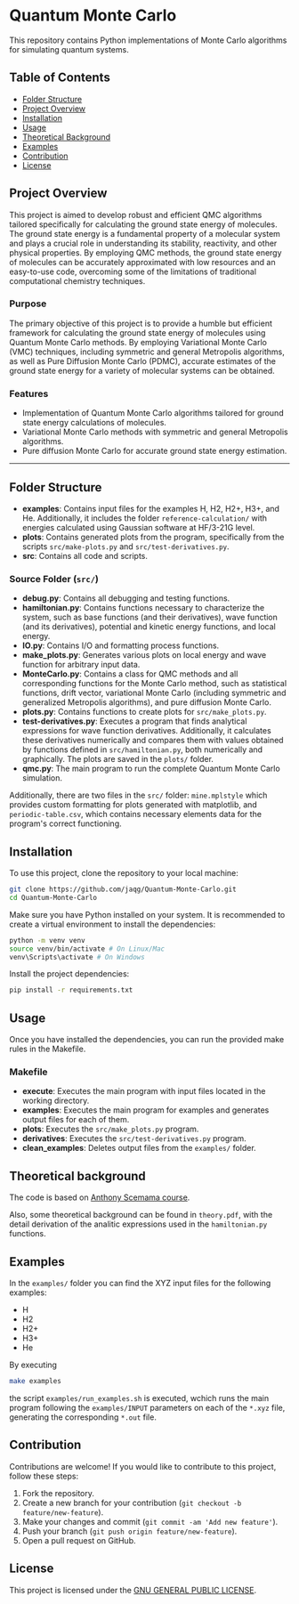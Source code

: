 # Quantum Monte Carlo

This repository contains Python implementations of Monte Carlo algorithms for simulating quantum systems.

## Table of Contents

- [Folder Structure](#folder-structure)
- [Project Overview](#project-overview)
- [Installation](#installation)
- [Usage](#usage)
- [Theoretical Background](#theoretical-background)
- [Examples](#examples)
- [Contribution](#contribution)
- [License](#license)

## Project Overview
This project is aimed to develop robust and efficient QMC algorithms tailored
specifically for calculating the ground state energy of molecules.
The ground state energy is a fundamental property of a molecular system and
plays a crucial role in understanding its stability, reactivity, and other
physical properties.
By employing QMC methods, the ground state energy of molecules can be accurately 
approximated with low resources and an easy-to-use code, overcoming some of the limitations of
traditional computational chemistry techniques.

### Purpose

The primary objective of this project is to provide a humble but efficient framework
for calculating the ground state energy of molecules using Quantum Monte Carlo methods.
By employing Variational Monte Carlo (VMC) techniques, including symmetric and
general Metropolis algorithms, as well as Pure Diffusion Monte Carlo (PDMC), 
accurate estimates of the ground state energy for a variety of molecular systems
can be obtained.

### Features

- Implementation of Quantum Monte Carlo algorithms tailored for ground state energy calculations of molecules.
- Variational Monte Carlo methods with symmetric and general Metropolis algorithms.
- Pure diffusion Monte Carlo for accurate ground state energy estimation.

---
## Folder Structure

- **examples**: Contains input files for the examples H, H2, H2+, H3+, and He. Additionally, it includes the folder `reference-calculation/` with energies calculated using Gaussian software at HF/3-21G level.
- **plots**: Contains generated plots from the program, specifically from the scripts `src/make-plots.py` and `src/test-derivatives.py`.
- **src**: Contains all code and scripts.

### Source Folder (`src/`)

- **debug.py**: Contains all debugging and testing functions.
- **hamiltonian.py**: Contains functions necessary to characterize the system, such as base functions (and their derivatives), wave function (and its derivatives), potential and kinetic energy functions, and local energy.
- **IO.py**: Contains I/O and formatting process functions.
- **make_plots.py**: Generates various plots on local energy and wave function for arbitrary input data.
- **MonteCarlo.py**: Contains a class for QMC methods and all corresponding functions for the Monte Carlo method, such as statistical functions, drift vector, variational Monte Carlo (including symmetric and generalized Metropolis algorithms), and pure diffusion Monte Carlo.
- **plots.py**: Contains functions to create plots for `src/make_plots.py`.
- **test-derivatives.py**: Executes a program that finds analytical expressions for wave function derivatives. Additionally, it calculates these derivatives numerically and compares them with values obtained by functions defined in `src/hamiltonian.py`, both numerically and graphically. The plots are saved in the `plots/` folder.
- **qmc.py**: The main program to run the complete Quantum Monte Carlo simulation.

Additionally, there are two files in the `src/` folder: `mine.mplstyle` which provides custom formatting for plots generated with matplotlib, and `periodic-table.csv`, which contains necessary elements data for the program's correct functioning.

## Installation

To use this project, clone the repository to your local machine:

```bash
git clone https://github.com/jaqg/Quantum-Monte-Carlo.git
cd Quantum-Monte-Carlo
```

Make sure you have Python installed on your system. It is recommended to create a virtual environment to install the dependencies:

```bash
python -m venv venv
source venv/bin/activate # On Linux/Mac
venv\Scripts\activate # On Windows
```

Install the project dependencies:

```bash
pip install -r requirements.txt
```

## Usage

Once you have installed the dependencies, you can run the provided
make rules in the Makefile.

### Makefile

- **execute**: Executes the main program with input files located in the working directory.
- **examples**: Executes the main program for examples and generates output files for each of them.
- **plots**: Executes the `src/make_plots.py` program.
- **derivatives**: Executes the `src/test-derivatives.py` program.
- **clean_examples**: Deletes output files from the `examples/` folder.

## Theoretical background

The code is based on [Anthony Scemama course](https://trex-coe.github.io/qmc-lttc-2023/).

Also, some theoretical background can be found in `theory.pdf`, with the
detail derivation of the analitic expressions used in the `hamiltonian.py` 
functions.

## Examples

In the `examples/` folder you can find the XYZ input files for the following examples:
- H
- H2
- H2+
- H3+
- He

By executing 
```bash
make examples
```
the script `examples/run_examples.sh` is executed, wchich runs the main program
following the `examples/INPUT` parameters on each of the `*.xyz` file,
generating the corresponding `*.out` file.

## Contribution

Contributions are welcome! If you would like to contribute to this project, follow these steps:

1. Fork the repository.
2. Create a new branch for your contribution (`git checkout -b feature/new-feature`).
3. Make your changes and commit (`git commit -am 'Add new feature'`).
4. Push your branch (`git push origin feature/new-feature`).
5. Open a pull request on GitHub.

## License

This project is licensed under the [GNU GENERAL PUBLIC LICENSE](LICENSE).
